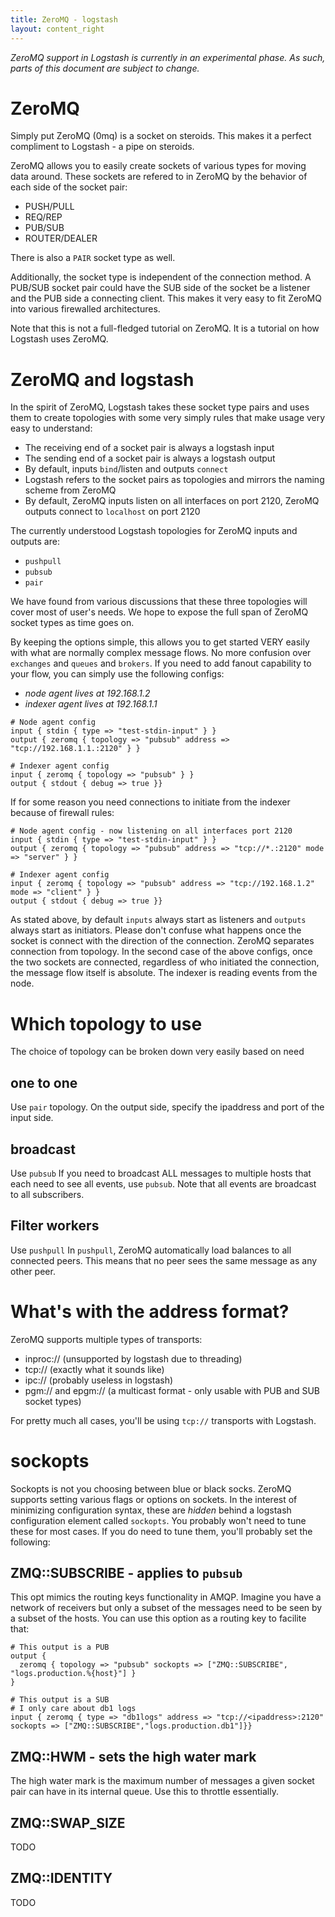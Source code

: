 ```yaml
---
title: ZeroMQ - logstash
layout: content_right
---
```


*ZeroMQ support in Logstash is currently in an experimental phase. As such, parts of this document are subject to change.*

# ZeroMQ
Simply put ZeroMQ (0mq) is a socket on steroids. This makes it a perfect compliment to Logstash - a pipe on steroids.

ZeroMQ allows you to easily create sockets of various types for moving data around. These sockets are refered to in ZeroMQ by the behavior of each side of the socket pair:

* PUSH/PULL
* REQ/REP
* PUB/SUB
* ROUTER/DEALER

There is also a `PAIR` socket type as well.

Additionally, the socket type is independent of the connection method. A PUB/SUB socket pair could have the SUB side of the socket be a listener and the PUB side a connecting client. This makes it very easy to fit ZeroMQ into various firewalled architectures.

Note that this is not a full-fledged tutorial on ZeroMQ. It is a tutorial on how Logstash uses ZeroMQ.

# ZeroMQ and logstash
In the spirit of ZeroMQ, Logstash takes these socket type pairs and uses them to create topologies with some very simply rules that make usage very easy to understand:

- The receiving end of a socket pair is always a logstash input
- The sending end of a socket pair is always a logstash output
- By default, inputs `bind`/listen and outputs `connect`
- Logstash refers to the socket pairs as topologies and mirrors the naming scheme from ZeroMQ
- By default, ZeroMQ inputs listen on all interfaces on port 2120, ZeroMQ outputs connect to `localhost` on port 2120

The currently understood Logstash topologies for ZeroMQ inputs and outputs are:

* `pushpull`
* `pubsub`
* `pair`

We have found from various discussions that these three topologies will cover most of user's needs. We hope to expose the full span of ZeroMQ socket types as time goes on.

By keeping the options simple, this allows you to get started VERY easily with what are normally complex message flows. No more confusion over `exchanges` and `queues` and `brokers`. If you need to add fanout capability to your flow, you can simply use the following configs:

* _node agent lives at 192.168.1.2_
* _indexer agent lives at 192.168.1.1_

```
# Node agent config
input { stdin { type => "test-stdin-input" } }
output { zeromq { topology => "pubsub" address => "tcp://192.168.1.1.:2120" } }
```

```
# Indexer agent config
input { zeromq { topology => "pubsub" } }
output { stdout { debug => true }}
```

If for some reason you need connections to initiate from the indexer because of firewall rules:

```
# Node agent config - now listening on all interfaces port 2120
input { stdin { type => "test-stdin-input" } }
output { zeromq { topology => "pubsub" address => "tcp://*.:2120" mode => "server" } }
```

```
# Indexer agent config
input { zeromq { topology => "pubsub" address => "tcp://192.168.1.2" mode => "client" } }
output { stdout { debug => true }}
```

As stated above, by default `inputs` always start as listeners and `outputs` always start as initiators. Please don't confuse what happens once the socket is connect with the direction of the connection. ZeroMQ separates connection from topology. In the second case of the above configs, once the two sockets are connected, regardless of who initiated the connection, the message flow itself is absolute. The indexer is reading events from the node.

# Which topology to use
The choice of topology can be broken down very easily based on need

## one to one
Use `pair` topology. On the output side, specify the ipaddress and port of the input side.

## broadcast
Use `pubsub`
If you need to broadcast ALL messages to multiple hosts that each need to see all events, use `pubsub`. Note that all events are broadcast to all subscribers.

## Filter workers
Use `pushpull`
In `pushpull`, ZeroMQ automatically load balances to all connected peers. This means that no peer sees the same message as any other peer.

# What's with the address format?
ZeroMQ supports multiple types of transports:

* inproc:// (unsupported by logstash due to threading)
* tcp:// (exactly what it sounds like)
* ipc:// (probably useless in logstash)
* pgm:// and epgm:// (a multicast format - only usable with PUB and SUB socket types)

For pretty much all cases, you'll be using `tcp://` transports with Logstash.

# sockopts
Sockopts is not you choosing between blue or black socks. ZeroMQ supports setting various flags or options on sockets. In the interest of minimizing configuration syntax, these are _hidden_ behind a logstash configuration element called `sockopts`. You probably won't need to tune these for most cases. If you do need to tune them, you'll probably set the following:

## ZMQ::SUBSCRIBE - applies to `pubsub`
This opt mimics the routing keys functionality in AMQP. Imagine you have a network of receivers but only a subset of the messages need to be seen by a subset of the hosts. You can use this option as a routing key to facilite that:

```
# This output is a PUB
output {
  zeromq { topology => "pubsub" sockopts => ["ZMQ::SUBSCRIBE", "logs.production.%{host}"] }
}
```

```
# This output is a SUB
# I only care about db1 logs
input { zeromq { type => "db1logs" address => "tcp://<ipaddress>:2120" sockopts => ["ZMQ::SUBSCRIBE","logs.production.db1"]}}
```

## ZMQ::HWM - sets the high water mark
The high water mark is the maximum number of messages a given socket pair can have in its internal queue. Use this to throttle essentially.

## ZMQ::SWAP_SIZE
TODO

## ZMQ::IDENTITY
TODO

